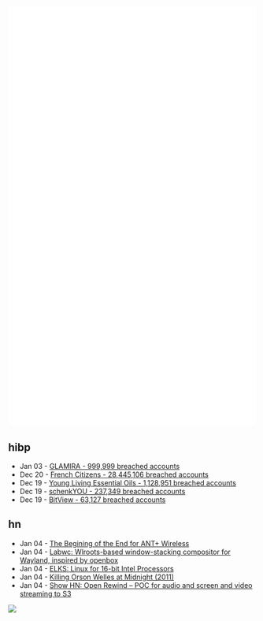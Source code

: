 ![Metrics](https://raw.githubusercontent.com/phixion/phixion/master/metrics.svg)

## hibp

<!--
for https://github.com/phixion/phixion/blob/main/.github/workflows/feeds.yml
-->
<!--START_SECTION:haveibeenpwnd-->
- Jan 03 - [GLAMIRA - 999,999 breached accounts](https://haveibeenpwned.com/PwnedWebsites#GLAMIRA)
- Dec 20 - [French Citizens - 28,445,106 breached accounts](https://haveibeenpwned.com/PwnedWebsites#FrenchCitizens)
- Dec 19 - [Young Living Essential Oils - 1,128,951 breached accounts](https://haveibeenpwned.com/PwnedWebsites#YoungLivingEssentialOils)
- Dec 19 - [schenkYOU - 237,349 breached accounts](https://haveibeenpwned.com/PwnedWebsites#schenkYOU)
- Dec 19 - [BitView - 63,127 breached accounts](https://haveibeenpwned.com/PwnedWebsites#BitView)
<!--END_SECTION:haveibeenpwnd-->

## hn

<!--
for https://github.com/phixion/phixion/blob/main/.github/workflows/feeds.yml
-->
<!--START_SECTION:hn-->
- Jan 04 - [The Begining of the End for ANT+ Wireless](https://www.dcrainmaker.com/2025/01/the-begining-of-the-end-for-ant-wireless.html)
- Jan 04 - [Labwc: Wlroots-based window-stacking compositor for Wayland, inspired by openbox](https://labwc.github.io/)
- Jan 04 - [ELKS: Linux for 16-bit Intel Processors](https://github.com/ghaerr/elks)
- Jan 04 - [Killing Orson Welles at Midnight (2011)](https://www.nybooks.com/articles/2011/04/28/killing-orson-welles-midnight/)
- Jan 04 - [Show HN: Open Rewind – POC for audio and screen and video streaming to S3](https://github.com/janwilmake/efficient-recorder)
<!--END_SECTION:hn-->

<!--
for https://yhype.me
-->
![](https://hit.yhype.me/github/profile?user_id=13013670)
